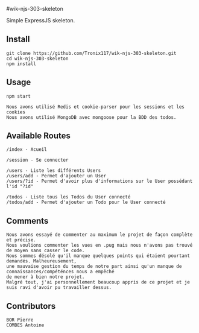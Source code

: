 #wik-njs-303-skeleton

Simple ExpressJS skeleton.

## Install

    git clone https://github.com/Tronix117/wik-njs-303-skeleton.git
    cd wik-njs-303-skeleton
    npm install

## Usage

    npm start
	
	Nous avons utilisé Redis et cookie-parser pour les sessions et les cookies
	Nous avons utilisé MongoDB avec mongoose pour la BDD des todos.
	
	
## Available Routes

	/index - Acueil
	
	/session - Se connecter
	
	/users - Liste les différents Users
	/users/add - Permet d'ajouter un User
	/users/?id - Permet d'avoir plus d'informations sur le User possédant l'id "?id"
	
	/todos - Liste tous les Todos du User connecté
	/todos/add - Permet d'ajouter un Todo pour le User connecté
	

## Comments

	Nous avons essayé de commenter au maximum le projet de façon complète et précise.
	Nous voulions commenter les vues en .pug mais nous n'avons pas trouvé de moyen sans casser le code.
	Nous sommes désolé qu'il manque quelques points qui étaient pourtant demandés. Malheureusement,
	une mauvaise gestion du temps de notre part ainsi qu'un manque de connaissances/compéténces nous a empêché
	de mener à bien notre projet.
	Malgré tout, j'ai personnellement beaucoup appris de ce projet et je suis ravi d'avoir pu travailler dessus.
	
## Contributors

	BOR Pierre
	COMBES Antoine